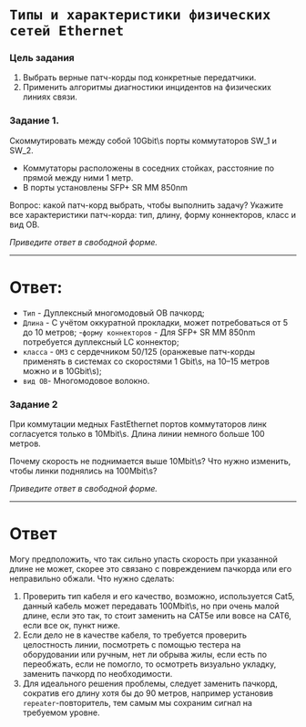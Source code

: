 # `Типы и характеристики физических сетей Ethernet`


### Цель задания

1. Выбрать верные патч-корды  под конкретные передатчики.
2. Применить алгоритмы диагностики инцидентов на физических линиях связи.

### Задание 1. 

Cкоммутировать между собой 10Gbit\s порты коммутаторов SW_1 и SW_2.

- Коммутаторы расположены в соседних стойках, расстояние по прямой между ними 1 метр.
- В порты установлены SFP+ SR  MM 850nm

Вопрос: какой патч-корд выбрать, чтобы выполнить задачу?
Укажите все характеристики патч-корда: тип, длину, форму коннекторов, класс и вид ОВ.

*Приведите ответ в свободной форме.*

---
# Ответ:

- `Тип` - Дуплексный многомодовый ОВ пачкорд;
- `Длина` - C учётом оккуратной прокладки, может потребоваться от 5 до 10 метров;
-`форму коннекторов` - Для SFP+ SR  MM 850nm потребуется дуплексный LC коннектор;
- `класса` - `OM3` с сердечником 50/125 (оранжевые патч-корды применять в системах со скоростями 1 Gbit\s, на 10–15 метров можно и в 10Gbit\s);
- `вид ОВ`- Многомодовое волокно.
### Задание 2

При коммутации медных FastEthernet портов коммутаторов линк согласуется только в 10Mbit\s. Длина линии немного больше 100 метров. 

Почему скорость не поднимается выше 10Mbit\s? Что нужно изменить, чтобы линки поднялись на 100Mbit\s? 

*Приведите ответ в свободной форме.*

---
# Ответ
Могу предположить, что так сильно упасть скорость при указанной длине не может, скорее это связано с повреждением пачкорда или его неправильно обжали.
Что нужно сделать: 
1. Проверить тип кабеля и его качество, возможно, используется Cat5, данный кабель может передавать 100Mbit\s, но при очень малой длине, если это так, то стоит заменить на CAT5e или вовсе на CAT6, если все ок, пункт ниже. 
2. Если дело не в качестве кабеля, то требуется проверить целостность линии, посмотреть с помощью тестера на оборудовании или ручным, нет ли обрыва жилы, если есть по переобжать, если не помогло, то осмотреть визуально укладку, заменить пачкорд по необходимости. 
3. Для идеального решения проблемы, следует заменить пачкорд, сократив его длину хотя бы до 90 метров,  например установив `repeater`-повторитель, тем самым мы сохраним сигнал на требуемом уровне.  


